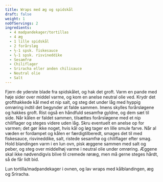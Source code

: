 ```yaml
---
title: Wraps med æg og spidskål
draft: false
weight: 1
noOfServings: 2
ingredients:
  - 4 madpandekager/tortillas
  - 4 æg
  - 1 lille spidskål
  - 2 forårsløg
  - ½-1 spsk. fiskesauce
  - ½-1 spsk. risvineddike
  - Sesamfrø
  - Chiliflager
  - Sriracha eller anden chilisauce
  - Neutral olie
  - Salt
---
```


Fjern de yderste blade fra spidskålet, og hak det groft. Varm en pande
med høje sider over middel varme, og kom en anelse neutral olie ved.
Krydr det grofthakkede kål med et nip salt, og steg det under låg med
hyppig omrøring indtil det begynder at falde sammen. Imens skylles
forårsløgene og hakkes groft. Rist også en håndfuld sesamfrø gyldne, og
dem sæt til side. Når kålen er faldet sammen, tilsættes forårsløgene med
et nip chiliflager og steges videre uden låg. Skru eventuelt en anelse
op for varmen; det gør ikke noget, hvis kål og løg tager en lille smule
farve. Når al væden er fordampet og kålen er færdigtilberedt, smages det
til med fiskesauce, risvineddike, salt, ristede sesamfrø og chiliflager
efter smag. Hold blandingen varm i en lun ovn, pisk æggene sammen med
salt og peber, og steg over middelhøj varme i neutral olie under
omrøring. Æggene skal ikke nødvendigvis blive til cremede røræg, men må
gerne steges hårdt, så de får lidt bid.

Lun tortilla/madpandekager i ovnen, og lav wraps med kålblandingen, æg
og Sriracha.

